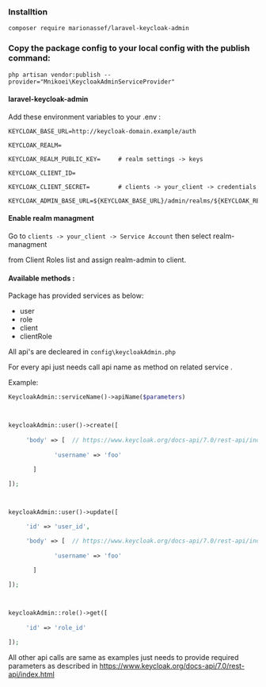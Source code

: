 ### Installtion

```
composer require marionassef/laravel-keycloak-admin
```

### Copy the package config to your local config with the publish command:

```shell
php artisan vendor:publish --provider="Mnikoei\KeycloakAdminServiceProvider"
```

#### laravel-keycloak-admin



Add these environment variables to your .env :


```
KEYCLOAK_BASE_URL=http://keycloak-domain.example/auth

KEYCLOAK_REALM=                

KEYCLOAK_REALM_PUBLIC_KEY=     # realm settings -> keys 

KEYCLOAK_CLIENT_ID=            

KEYCLOAK_CLIENT_SECRET=        # clients -> your_client -> credentials 

KEYCLOAK_ADMIN_BASE_URL=${KEYCLOAK_BASE_URL}/admin/realms/${KEYCLOAK_REALM} 
```



#### Enable realm managment

Go to ```clients -> your_client -> Service Account``` then select realm-managment

from Client Roles list and assign realm-admin to client.






#### Available methods : 


Package has provided services as below:

* user
* role
* client
* clientRole




All api's are decleared in ```config\keycloakAdmin.php```
 
For every api just needs call api name as method on related service .



Example:
```php
KeycloakAdmin::serviceName()->apiName($parameters)



keycloakAdmin::user()->create([
      
     'body' => [  // https://www.keycloak.org/docs-api/7.0/rest-api/index.html#_userrepresentation
             
             'username' => 'foo'
              
       ]

]);



keycloakAdmin::user()->update([

     'id' => 'user_id',

     'body' => [  // https://www.keycloak.org/docs-api/7.0/rest-api/index.html#_userrepresentation
             
             'username' => 'foo'
              
       ]

]);



keycloakAdmin::role()->get([
      
     'id' => 'role_id'

]);
```

All other api calls are same as examples just needs to provide required parameters as described in https://www.keycloak.org/docs-api/7.0/rest-api/index.html
